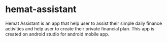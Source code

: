 # hemat-assistant
Hemat Assistant is an app that help user to assist their simple daily finance activities and help user to create their private financial plan.
This app is created on android studio for android mobile app.

